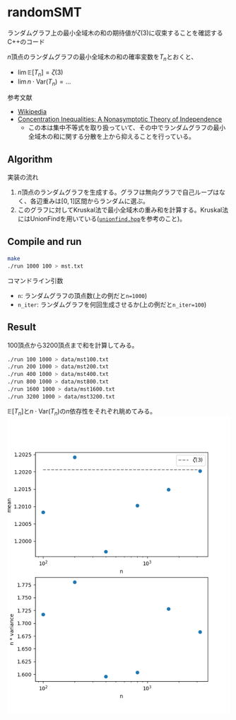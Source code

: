 # randomSMT

ランダムグラフ上の最小全域木の和の期待値が$\zeta(3)$に収束することを確認するC++のコード

$n$頂点のランダムグラフの最小全域木の和の確率変数を$T_{n}$とおくと、
- $\lim\mathbb{E}[T_{n}]=\zeta(3)$
- $\lim n\cdot\mathrm{Var}(T_{n})=...$

参考文献
- [Wikipedia](https://en.wikipedia.org/wiki/Minimum_spanning_tree#MST_on_complete_graphs)
- [Concentration Inequalities: A Nonasymptotic Theory of Independence](https://oxford.universitypressscholarship.com/view/10.1093/acprof:oso/9780199535255.001.0001/acprof-9780199535255)
    - この本は集中不等式を取り扱っていて、その中でランダムグラフの最小全域木の和に関する分散を上から抑えることを行っている。

## Algorithm
実装の流れ
1. $n$頂点のランダムグラフを生成する。グラフは無向グラフで自己ループはなく、各辺重みは$[0,1]$区間からランダムに選ぶ。
2. このグラフに対してKruskal法で最小全域木の重み和を計算する。Kruskal法にはUnionFindを用いている([`unionfind.hpp`](unionfind.hpp)を参考のこと)。

## Compile and run
```bash
make
./run 1000 100 > mst.txt
```
コマンドライン引数
- `n`: ランダムグラフの頂点数(上の例だと`n=1000`)
- `n_iter`: ランダムグラフを何回生成させるか(上の例だと`n_iter=100`)

## Result
100頂点から3200頂点まで和を計算してみる。
```bash
./run 100 1000 > data/mst100.txt
./run 200 1000 > data/mst200.txt
./run 400 1000 > data/mst400.txt
./run 800 1000 > data/mst800.txt
./run 1600 1000 > data/mst1600.txt
./run 3200 1000 > data/mst3200.txt
```

$\mathbb{E}[T_{n}]$と$n\cdot\mathrm{Var}(T_{n})$の$n$依存性をそれぞれ眺めてみる。
![](result.png)